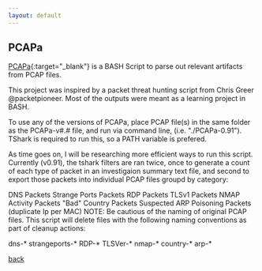 ```yaml
---
layout: default
---
```


## PCAPa

[PCAPa]([https://github.com/gaterunner341/wifiHarvester](https://github.com/gaterunner341/PCAPa)){:target="_blank"} is a BASH Script to parse out relevant artifacts from PCAP files.

This project was inspired by a packet threat hunting script from Chris Greer @packetpioneer. Most of the outputs were meant as a learning project in BASH.

To use any of the versions of PCAPa, place PCAP file(s) in the same folder as the PCAPa-v#.# file, and run via command line, (i.e. "./PCAPa-0.91"). TShark is required to run this, so a PATH variable is prefered.

As time goes on, I will be researching more efficient ways to run this script. Currently (v0.91), the tshark filters are ran twice, once to generate a count of each type of packet in an investigaion summary text file, and second to export those packets into individual PCAP files groupd by category:

DNS Packets
Strange Ports Packets
RDP Packets
TLSv1 Packets
NMAP Activity Packets
"Bad" Country Packets
Suspected ARP Poisoning Packets (duplicate Ip per MAC)
NOTE: Be cautious of the naming of original PCAP files. This script will delete files with the following naming conventions as part of cleanup actions:

dns-*
strangeports-*
RDP-*
TLSVer-*
nmap-*
country-*
arp-*

[back](./)
